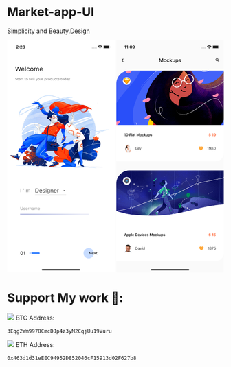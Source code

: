 # Market-app-UI

Simplicity and Beauty.<a href ="/https://dribbble.com/shots/6525264-UI-Market-app" target= "_blank">Design </a>
   
  <img src="design/welcomepage.png" width="250">  <img src="design/homepage.png" width="250">   






# Support My work 🦄:

 <img src= "https://github.com/kelvin147789/Flutter_UI_Reality/blob/master/images/bitcoin.png" width="18"> BTC Address:
 
    3Eqg2Wm9978CmcDJp4z3yM2CqjUu19Vuru
    
 <img src= "https://github.com/kelvin147789/Flutter_UI_Reality/blob/master/images/ethereum.png" width="18"> ETH Address:
 
    0x463d1d31eEEC94952D852046cF15913d02F627b8

    

